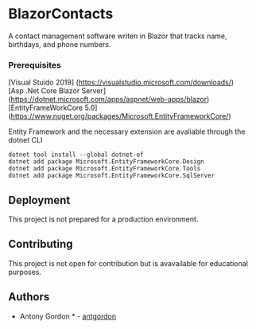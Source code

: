 # BlazorContacts

A contact management software writen in Blazor that tracks name, birthdays, and phone numbers.


### Prerequisites

[Visual Stuido 2019] (https://visualstudio.microsoft.com/downloads/)  
[Asp .Net Core Blazor Server] (https://dotnet.microsoft.com/apps/aspnet/web-apps/blazor)  
[EntityFrameWorkCore 5.0] (https://www.nuget.org/packages/Microsoft.EntityFrameworkCore/)  

Entity Framework and the necessary extension are avaliable through the dotnet CLI   
```
dotnet tool install --global dotnet-ef  
dotnet add package Microsoft.EntityFrameworkCore.Design  
dotnet add package Microsoft.EntityFrameworkCore.Tools  
dotnet add package Microsoft.EntityFrameworkCore.SqlServer  

```


## Deployment  

This project is not prepared for a production environment.  


## Contributing  

This project is not open for contribution but is avavailable for educational purposes.  


## Authors  

* Antony Gordon * - [antgordon](https://github.com/antgordon)  
